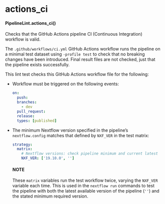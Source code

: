 # actions_ci

#### PipelineLint.actions_ci()

Checks that the GitHub Actions pipeline CI (Continuous Integration) workflow is valid.

The `.github/workflows/ci.yml` GitHub Actions workflow runs the pipeline on a minimal test
dataset using `-profile test` to check that no breaking changes have been introduced.
Final result files are not checked, just that the pipeline exists successfully.

This lint test checks this GitHub Actions workflow file for the following:

- Workflow must be triggered on the following events:
  ```yaml
  on:
    push:
    branches:
      - dev
    pull_request:
    release:
    types: [published]
  ```
- The minimum Nextflow version specified in the pipeline’s `nextflow.config` matches that defined by `NXF_VER` in the test matrix:

  ```yaml
  strategy:
    matrix:
      # Nextflow versions: check pipeline minimum and current latest
      NXF_VER: ['19.10.0', '']
  ```

  #### NOTE

  These `matrix` variables run the test workflow twice, varying the `NXF_VER` variable each time.
  This is used in the `nextflow run` commands to test the pipeline with both the latest available version
  of the pipeline (`''`) and the stated minimum required version.
